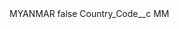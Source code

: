 <?xml version="1.0" encoding="UTF-8"?>
<CustomMetadata xmlns="http://soap.sforce.com/2006/04/metadata" xmlns:xsi="http://www.w3.org/2001/XMLSchema-instance" xmlns:xsd="http://www.w3.org/2001/XMLSchema">
    <label>MYANMAR</label>
    <protected>false</protected>
    <values>
        <field>Country_Code__c</field>
        <value xsi:type="xsd:string">MM</value>
    </values>
</CustomMetadata>
